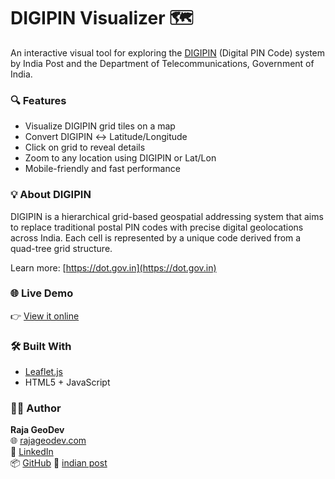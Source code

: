 # DIGIPIN Visualizer 🗺️

An interactive visual tool for exploring the [DIGIPIN](https://dot.gov.in/) (Digital PIN Code) system by India Post and the Department of Telecommunications, Government of India.

### 🔍 Features

- Visualize DIGIPIN grid tiles on a map
- Convert DIGIPIN ↔️ Latitude/Longitude
- Click on grid to reveal details
- Zoom to any location using DIGIPIN or Lat/Lon
- Mobile-friendly and fast performance

### 💡 About DIGIPIN

DIGIPIN is a hierarchical grid-based geospatial addressing system that aims to replace traditional postal PIN codes with precise digital geolocations across India. Each cell is represented by a unique code derived from a quad-tree grid structure.

Learn more: [https://dot.gov.in](https://dot.gov.in)

### 🌐 Live Demo

👉 [View it online](https://rajageodev.com/digipin)

### 🛠️ Built With

- [Leaflet.js](https://leafletjs.com/)
- HTML5 + JavaScript

### 👨‍💻 Author

**Raja GeoDev**  
🌐 [rajageodev.com](https://rajageodev.com/digipin)  
💼 [LinkedIn](https://www.linkedin.com/in/rajababumahato)  
📦 [GitHub](https://github.com/RBMdeveloper/digipin-visualizer)
📃 [indian post](https://www.indiapost.gov.in/VAS/DOP_PDFFiles/DIGIPIN%20Technical%20document.pdf)

